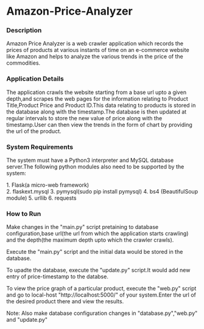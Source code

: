 # Amazon-Price-Analyzer

<h3>Description</h3>
<p>Amazon Price Analyzer is a web crawler application which records the prices of products at various instants of time on an e-commerce website like Amazon and helps to analyze the various trends in the price of the commodities.</p>

<h3>Application Details</h3>
<p>The application crawls the website starting from a base url upto a given depth,and scrapes the web pages for the information relating to Product Title,Product Price and Product ID.This data relating to products is stored in the database along with the timestamp.The database is then updated at regular intervals to store the new value of price along with the timestamp.User can then view the trends in the form of chart by providing the url of the product.</p> 

<h3>System Requirements</h3>
<p>The system must have a Python3 interpreter and MySQL database server.The following python modules also need to be supported by the system:</p>
1. Flask(a micro-web framework)</br>
2. flaskext.mysql
3. pymysql(sudo pip install pymysql)
4. bs4 (BeautifulSoup module)
5. urllib
6. requests

<h3>How to Run</h3>
<p>Make changes in the "main.py" script pretaining to database configuration,base url(the url from which the application starts crawling) and the depth(the maximum depth upto which the crawler crawls).</p>
<p>Execute the "main.py" script and the initial data would be stored in the database.</p>
<p>To upadte the database, execute the "update.py" script.It would add new entry of price-timestamp to the databse.</p>
<p>To view the price graph of a particular product, execute the "web.py" script and go to local-host "http://localhost:5000/" of your system.Enter the url of the desired product there and view the results.</p>
Note: Also make database configuration changes in "database.py","web.py" and "update.py"
